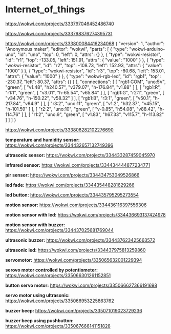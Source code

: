 # Internet_of_things



https://wokwi.com/projects/333797046452486740

https://wokwi.com/projects/333798376274395731


https://wokwi.com/projects/333800084416234068
{
  "version": 1,
  "author": "Anonymous maker",
  "editor": "wokwi",
  "parts": [
    { "type": "wokwi-arduino-uno", "id": "uno", "top": 0, "left": 0, "attrs": {} },
    {
      "type": "wokwi-resistor",
      "id": "r1",
      "top": -133.05,
      "left": 151.91,
      "attrs": { "value": "1000" }
    },
    {
      "type": "wokwi-resistor",
      "id": "r2",
      "top": -108.73,
      "left": 152.93,
      "attrs": { "value": "1000" }
    },
    {
      "type": "wokwi-resistor",
      "id": "r3",
      "top": -80.68,
      "left": 153.01,
      "attrs": { "value": "1000" }
    },
    { "type": "wokwi-rgb-led", "id": "rgb1", "top": -230.37, "left": 80.37, "attrs": {} }
  ],
  "connections": [
    [ "rgb1:COM", "uno:5V", "green", [ "v1.48", "h240.57", "v379.07", "h-176.84", "v1.88" ] ],
    [ "rgb1:R", "r1:1", "green", [ "v3.01", "h-65.54", "v65.84" ] ],
    [ "rgb1:G", "r2:1", "green", [ "v34.76", "h-150.22", "v58.32" ] ],
    [ "rgb1:B", "r3:1", "green", [ "v50.1", "h-217.84", "v64.9" ] ],
    [ "r3:2", "uno:11", "green", [ "v1.2", "h32.37", "v45.15", "h-101.59" ] ],
    [ "r2:2", "uno:10", "green", [ "v-0.85", "h54.08", "v88.42", "h-114.76" ] ],
    [ "r1:2", "uno:9", "green", [ "v1.83", "h67.33", "v115.7", "h-113.82" ] ]
  ]
}

https://wokwi.com/projects/333806282102276690

**temperature and humidity sensor:**
https://wokwi.com/projects/334432657132749396

**ultrasonic sensor:**
https://wokwi.com/projects/334433287459045970

**infrared sensor:**
https://wokwi.com/projects/334434444877234771

**pir sensor:**
https://wokwi.com/projects/334434753049526866

**led fade:**
https://wokwi.com/projects/334435448281629266

**led button:**
https://wokwi.com/projects/334435795295273554

**motion sensor:**
https://wokwi.com/projects/334436116397556306

**motion sensor with led:**
https://wokwi.com/projects/334436693137424978

**motion sensor with buzzer:**
https://wokwi.com/projects/334437025681769044

**ultrasonic buzzer:**
https://wokwi.com/projects/334437623425663572

**ultrasonic led:**
https://wokwi.com/projects/334437975813259860

**servomotor:**
https://wokwi.com/projects/335065632001229394

**serovo motor controlled by potentiometer:**
https://wokwi.com/projects/335066301261152851

**button servo motor:**
https://wokwi.com/projects/335066627366191698

**servo motor using ultrasonic:**
https://wokwi.com/projects/335066953225863762

**buzzer beep:**
https://wokwi.com/projects/335071019023729236

**buzzer beep using pushbutton:**
https://wokwi.com/projects/335067666141151828

